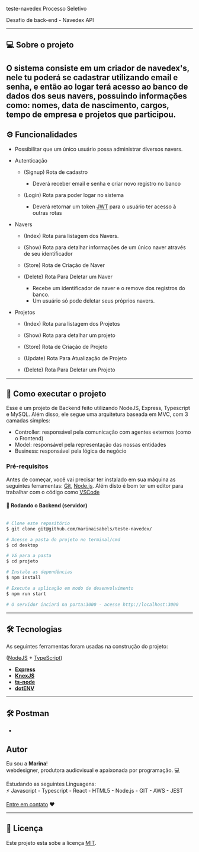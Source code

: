 teste-navedex
Processo Seletivo

Desafio de back-end - Navedex API 
_____
## 💻 Sobre o projeto
O sistema consiste em um criador de navedex's, nele tu poderá se cadastrar utilizando email e senha, e então ao logar terá acesso ao banco de dados dos seus navers, possuindo informações como: nomes, data de nascimento, cargos, tempo de empresa e projetos que participou.
---

## ⚙️ Funcionalidades

- Possibilitar que um único usuário possa administrar diversos navers.
 - Autenticação

      - (Signup) Rota de cadastro 
        - Deverá receber email e senha e criar novo registro no banco

      - (Login) Rota para poder logar no sistema
        - Deverá retornar um token [JWT](https://jwt.io/) para o usuário ter acesso à outras rotas
- Navers

     - (Index) Rota para listagem dos Navers.

     - (Show) Rota para detalhar informações de um único naver através de seu identificador

     - (Store) Rota de Criação de Naver

     - (Delete) Rota Para Deletar um Naver
        - Recebe um identificador de naver e o remove dos registros do banco.
        - Um usuário só pode deletar seus próprios navers.

* Projetos

    - (Index) Rota para listagem dos Projetos

    - (Show) Rota para detalhar um projeto

    - (Store) Rota de Criação de Projeto

    - (Update) Rota Para Atualização de Projeto

    - (Delete) Rota Para Deletar um Projeto
---

## 🚀 Como executar o projeto

Esse é um projeto de Backend feito utilizando NodeJS, Express, Typescript e MySQL. Além disso, ele segue uma arquitetura baseada em MVC, com 3 camadas simples:

- Controller: responsável pela comunicação com agentes externos (como o Frontend)
- Model: responsável pela representação das nossas entidades
- Business: responsável pela lógica de negócio


### Pré-requisitos

Antes de começar, você vai precisar ter instalado em sua máquina as seguintes ferramentas:
[Git](https://git-scm.com), [Node.js](https://nodejs.org/en/). 
Além disto é bom ter um editor para trabalhar com o código como [VSCode](https://code.visualstudio.com/)

#### 🎲 Rodando o Backend (servidor)

```bash

# Clone este repositório
$ git clone git@github.com/marinaisabels/teste-navedex/

# Acesse a pasta do projeto no terminal/cmd
$ cd desktop

# Vá para a pasta 
$ cd projeto

# Instale as dependências
$ npm install

# Execute a aplicação em modo de desenvolvimento
$ npm run start

# O servidor inciará na porta:3000 - acesse http://localhost:3000

```

---

## 🛠 Tecnologias

As seguintes ferramentas foram usadas na construção do projeto:
 
([NodeJS](https://nodejs.org/en/)  +  [TypeScript](https://www.typescriptlang.org/))

-   **[Express](https://expressjs.com/)**
-   **[KnexJS](http://knexjs.org/)**
-   **[ts-node](https://github.com/TypeStrong/ts-node)**
-   **[dotENV](https://github.com/motdotla/dotenv)**
---

## 🛠 Postman
- 

## Autor
Eu sou a <b>Marina</b>! <br/>
webdesigner, produtora audiovisual e apaixonada por programação. 💻


 Estudando as seguintes Linguagens:<br/>
⚡ Javascript - Typescript - React - HTML5 - Node.js - GIT - AWS - JEST


[Entre em contato](https://www.linkedin.com/in/marinaisabel/) ❤️

---

## 📝 Licença

Este projeto esta sobe a licença [MIT](./LICENSE).
